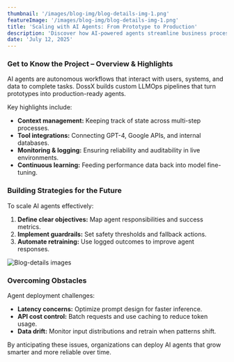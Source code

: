 ```yaml
---
thumbnail: '/images/blog-img/blog-details-img-1.png'
featureImage: '/images/blog-img/blog-details-img-1.png'
title: 'Scaling with AI Agents: From Prototype to Production'
description: 'Discover how AI-powered agents streamline business processes and deliver consistent results at scale.'
date: 'July 12, 2025'
---
```


### Get to Know the Project – Overview & Highlights

AI agents are autonomous workflows that interact with users, systems, and data to complete tasks. DossX builds custom LLMOps pipelines that turn prototypes into production-ready agents.

Key highlights include:

- **Context management:** Keeping track of state across multi-step processes.  
- **Tool integrations:** Connecting GPT-4, Google APIs, and internal databases.  
- **Monitoring & logging:** Ensuring reliability and auditability in live environments.  
- **Continuous learning:** Feeding performance data back into model fine-tuning.

### Building Strategies for the Future

To scale AI agents effectively:

1. **Define clear objectives:** Map agent responsibilities and success metrics.  
2. **Implement guardrails:** Set safety thresholds and fallback actions.  
3. **Automate retraining:** Use logged outcomes to improve agent responses.  

![Blog-details images](/images/services/services-details-img.png)

### Overcoming Obstacles

Agent deployment challenges:

- **Latency concerns:** Optimize prompt design for faster inference.  
- **API cost control:** Batch requests and use caching to reduce token usage.  
- **Data drift:** Monitor input distributions and retrain when patterns shift.  

By anticipating these issues, organizations can deploy AI agents that grow smarter and more reliable over time.
